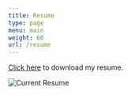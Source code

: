 ```yaml
---
title: Resume
type: page
menu: main
weight: 60
url: /resume
---
```


[Click here](/docs/currentresume.pdf) to download my resume.

![Current Resume](/images/currentresume.jpg)
